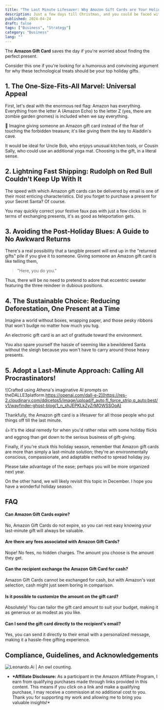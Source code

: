 ```yaml
---
title: "The Last Minute Lifesaver: Why Amazon Gift Cards are Your Holiday Hero"
description: Just a few days till Christmas, and you could be faced with the unpleasant task of doing your shopping at the last minute.
published: 2024-04-24
draft: false
tags: ["Business", "Strategy"]
category: "Business"
lang: ""
---
```


The **Amazon Gift Card** saves the day if you're worried about finding the perfect present.

Consider this one if you're looking for a humorous and convincing argument for why these technological treats should be your top holiday gifts.

## 1. The One-Size-Fits-All Marvel: Universal Appeal

First, let's deal with the enormous red flag: Amazon has everything. Everything from the letter A (Amazon Echo) to the letter Z (yes, there are zombie garden gnomes) is included when we say everything.

🧠 Imagine giving someone an Amazon gift card instead of the fear of touching the forbidden treasure; it's like giving them the key to Aladdin's cave.

It would be ideal for Uncle Bob, who enjoys unusual kitchen tools, or Cousin Sally, who could use an additional yoga mat. Choosing is the gift, in a literal sense.

## 2. Lightning Fast Shipping: Rudolph on Red Bull Couldn't Keep Up With It

The speed with which Amazon gift cards can be delivered by email is one of their most enticing characteristics. Did you forget to purchase a present for your Secret Santa? Of course.

You may quickly correct your festive faux pas with just a few clicks. In terms of exchanging presents, it's as good as teleportation gets.

## 3. Avoiding the Post-Holiday Blues: A Guide to No Awkward Returns

There's a real possibility that a tangible present will end up in the "returned gifts" pile if you give it to someone. Giving someone an Amazon gift card is like telling them,

> "Here, you do you."

Thus, there will be no need to pretend to adore that eccentric sweater featuring the three reindeer in dubious positions.

## 4. The Sustainable Choice: Reducing Deforestation, One Present at a Time

Imagine a world without boxes, wrapping paper, and those pesky ribbons that won't budge no matter how much you tug.

An electronic gift card is an act of gratitude toward the environment.

You also spare yourself the hassle of seeming like a bewildered Santa without the sleigh because you won't have to carry around those heavy presents.

## 5. Adopt a Last-Minute Approach: Calling All Procrastinators!

![Crafted using Athena's imaginative AI prompts on theDALLE3platform.https://openai.com/dall-e-2](https://res-2.cloudinary.com/ddicetqs5/image/upload/f_auto,fl_force_strip,q_auto:best/v1/wayfinder-ghost-blog/1_n_shJEPKLkZyZrMOWSSOoA)

Thankfully, the Amazon gift card is a lifesaver for all those people who put things off till the last minute.

👍 It's the ideal remedy for when you'd rather relax with some holiday flicks and eggnog than get down to the serious business of gift-giving.

Finally, if you're stuck this holiday season, remember that Amazon gift cards are more than simply a last-minute solution; they're an environmentally conscious, compassionate, and adaptable method to spread holiday joy.

Please take advantage of the ease; perhaps you will be more organized next year.

On the other hand, we will likely revisit this topic in December. I hope you have a wonderful holiday season.

## FAQ

#### Can Amazon Gift Cards expire?

No, Amazon Gift Cards do not expire, so you can rest easy knowing your last-minute gift will always be valuable.

#### Are there any fees associated with Amazon Gift Cards?

Nope! No fees, no hidden charges. The amount you choose is the amount they get.

#### Can the recipient exchange the Amazon Gift Card for cash?

Amazon Gift Cards cannot be exchanged for cash, but with Amazon's vast selection, cash might just seem boring in comparison.

#### Is it possible to customize the amount on the gift card?

Absolutely! You can tailor the gift card amount to suit your budget, making it as generous or as modest as you like.

#### Can I send the gift card directly to the recipient's email?

Yes, you can send it directly to their email with a personalized message, making it a hassle-free gifting experience.

## Compliance, Guidelines, and Acknowledgements

![Leonardo.Ai | An owl counting.](https://res-5.cloudinary.com/ddicetqs5/image/upload/f_auto,fl_force_strip,q_auto:best/v1/wayfinder-ghost-blog/0_uGgtPirpHbchvnrc)

- **\*Affiliate Disclosure:** As a participant in the Amazon Affiliate Program, I earn from qualifying purchases made through links provided in this content. This means if you click on a link and make a qualifying purchase, I may receive a commission at no additional cost to you. Thank you for supporting my work and allowing me to bring you valuable insights!\*
